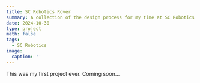 ```yaml
---
title: SC Robotics Rover
summary: A collection of the design process for my time at SC Robotics
date: 2024-10-30
type: project
math: false
tags:
  - SC Robotics
image:
  caption: ''
---
```


This was my first project ever. Coming soon...
